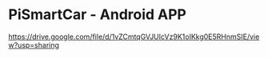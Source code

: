 # PiSmartCar - Android APP

https://drive.google.com/file/d/1vZCmtqGVJUIcVz9K1oIKkg0E5RHnmSIE/view?usp=sharing
